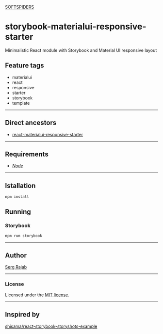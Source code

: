 [SOFTSPIDERS](https://github.com/softspiders/softspiders)

# storybook-materialui-responsive-starter

Minimalistic React module with Storybook and Material UI responsive layout

## Feature tags

- materialui
- react
- responsive
- starter
- storybook
- template

---

## Direct ancestors

- [react-materialui-responsive-starter](https://github.com/softspiders/react-materialui-responsive-starter)

---

## Requirements

- [*Node*](https://nodejs.org/en/download/package-manager/)

---

## Istallation

```sh
npm install
```

## Running

### Storybook

```sh
npm run storybook
```

---

## Author

[Serg Rajab](https://github.com/SergRajab)

---

### License

Licensed under the [MIT license](./LICENSE).

---


## Inspired by

[shisama/react-storybook-storyshots-example](https://github.com/shisama/react-storybook-storyshots-example)
